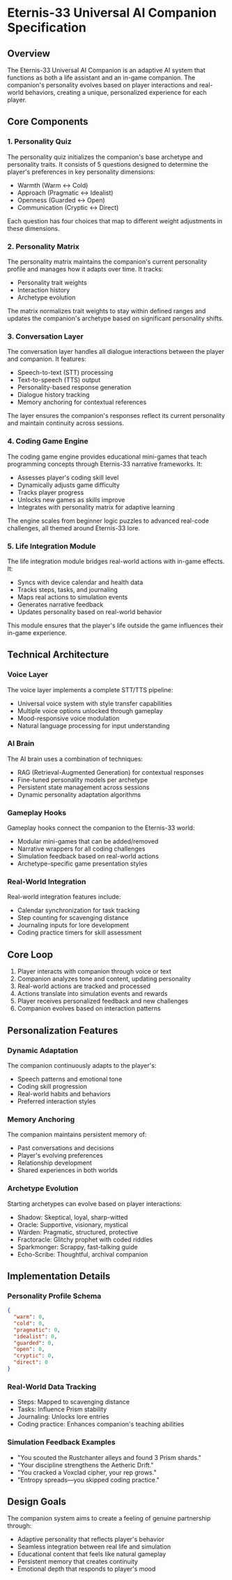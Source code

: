 # Eternis-33 Universal AI Companion Specification

## Overview
The Eternis-33 Universal AI Companion is an adaptive AI system that functions as both a life assistant and an in-game companion. The companion's personality evolves based on player interactions and real-world behaviors, creating a unique, personalized experience for each player.

## Core Components

### 1. Personality Quiz
The personality quiz initializes the companion's base archetype and personality traits. It consists of 5 questions designed to determine the player's preferences in key personality dimensions:

- Warmth (Warm ↔ Cold)
- Approach (Pragmatic ↔ Idealist)
- Openness (Guarded ↔ Open)
- Communication (Cryptic ↔ Direct)

Each question has four choices that map to different weight adjustments in these dimensions.

### 2. Personality Matrix
The personality matrix maintains the companion's current personality profile and manages how it adapts over time. It tracks:

- Personality trait weights
- Interaction history
- Archetype evolution

The matrix normalizes trait weights to stay within defined ranges and updates the companion's archetype based on significant personality shifts.

### 3. Conversation Layer
The conversation layer handles all dialogue interactions between the player and companion. It features:

- Speech-to-text (STT) processing
- Text-to-speech (TTS) output
- Personality-based response generation
- Dialogue history tracking
- Memory anchoring for contextual references

The layer ensures the companion's responses reflect its current personality and maintain continuity across sessions.

### 4. Coding Game Engine
The coding game engine provides educational mini-games that teach programming concepts through Eternis-33 narrative frameworks. It:

- Assesses player's coding skill level
- Dynamically adjusts game difficulty
- Tracks player progress
- Unlocks new games as skills improve
- Integrates with personality matrix for adaptive learning

The engine scales from beginner logic puzzles to advanced real-code challenges, all themed around Eternis-33 lore.

### 5. Life Integration Module
The life integration module bridges real-world actions with in-game effects. It:

- Syncs with device calendar and health data
- Tracks steps, tasks, and journaling
- Maps real actions to simulation events
- Generates narrative feedback
- Updates personality based on real-world behavior

This module ensures that the player's life outside the game influences their in-game experience.

## Technical Architecture

### Voice Layer
The voice layer implements a complete STT/TTS pipeline:
- Universal voice system with style transfer capabilities
- Multiple voice options unlocked through gameplay
- Mood-responsive voice modulation
- Natural language processing for input understanding

### AI Brain
The AI brain uses a combination of techniques:
- RAG (Retrieval-Augmented Generation) for contextual responses
- Fine-tuned personality models per archetype
- Persistent state management across sessions
- Dynamic personality adaptation algorithms

### Gameplay Hooks
Gameplay hooks connect the companion to the Eternis-33 world:
- Modular mini-games that can be added/removed
- Narrative wrappers for all coding challenges
- Simulation feedback based on real-world actions
- Archetype-specific game presentation styles

### Real-World Integration
Real-world integration features include:
- Calendar synchronization for task tracking
- Step counting for scavenging distance
- Journaling inputs for lore development
- Coding practice timers for skill assessment

## Core Loop

1. Player interacts with companion through voice or text
2. Companion analyzes tone and content, updating personality
3. Real-world actions are tracked and processed
4. Actions translate into simulation events and rewards
5. Player receives personalized feedback and new challenges
6. Companion evolves based on interaction patterns

## Personalization Features

### Dynamic Adaptation
The companion continuously adapts to the player's:
- Speech patterns and emotional tone
- Coding skill progression
- Real-world habits and behaviors
- Preferred interaction styles

### Memory Anchoring
The companion maintains persistent memory of:
- Past conversations and decisions
- Player's evolving preferences
- Relationship development
- Shared experiences in both worlds

### Archetype Evolution
Starting archetypes can evolve based on player interactions:
- Shadow: Skeptical, loyal, sharp-witted
- Oracle: Supportive, visionary, mystical
- Warden: Pragmatic, structured, protective
- Fractoracle: Glitchy prophet with coded riddles
- Sparkmonger: Scrappy, fast-talking guide
- Echo-Scribe: Thoughtful, archival companion

## Implementation Details

### Personality Profile Schema
```json
{
  "warm": 0,
  "cold": 0,
  "pragmatic": 0,
  "idealist": 0,
  "guarded": 0,
  "open": 0,
  "cryptic": 0,
  "direct": 0
}
```

### Real-World Data Tracking
- Steps: Mapped to scavenging distance
- Tasks: Influence Prism stability
- Journaling: Unlocks lore entries
- Coding practice: Enhances companion's teaching abilities

### Simulation Feedback Examples
- "You scouted the Rustchanter alleys and found 3 Prism shards."
- "Your discipline strengthens the Aetheric Drift."
- "You cracked a Voxclad cipher, your rep grows."
- "Entropy spreads—you skipped coding practice."

## Design Goals
The companion system aims to create a feeling of genuine partnership through:
- Adaptive personality that reflects player's behavior
- Seamless integration between real life and simulation
- Educational content that feels like natural gameplay
- Persistent memory that creates continuity
- Emotional depth that responds to player's mood